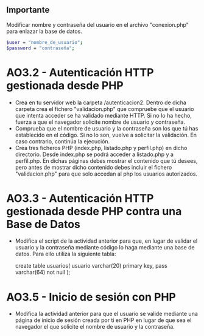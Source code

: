 ## Importante

Modificar nombre y contraseña del usuario en el archivo "conexion.php" para enlazar la base de datos.

```sh
$user = "nombre_de_usuario";
$password = "contraseña";
```

# AO3.2 - Autenticación HTTP gestionada desde PHP

- Crea en tu servidor web la carpeta /autenticacion2. 
Dentro de dicha carpeta crea el fichero "validacion.php" que compruebe que el usuario que intenta acceder se ha validado mediante HTTP. Si no lo ha hecho, fuerza a que el navegador solicite nombre de usuario y contraseña.
- Comprueba que el nombre de usuario y la contraseña son los que tú has establecido en el código. Si no lo son, vuelve a solicitar la validación. En caso contrario, continúa la ejecución.
- Crea tres ficheros PHP (index.php, listado.php y perfil.php) en dicho directorio. Desde index.php se podrá acceder a listado.php y a perfil.php. En dichas páginas debes mostrar el contenido que tú desees, pero antes de mostrar dicho contenido debes incluir el fichero "validacion.php" para que solo accedan al php los usuarios autorizados.

# AO3.3 - Autenticación HTTP gestionada desde PHP contra una Base de Datos

- Modifica el script de la actividad anterior para que, en lugar de validar el usuario y la contraseña mediante código lo haga mediante una base de datos. Para ello utiliza la siguiente tabla:

    create table usuarios(
    usuario varchar(20) primary key,
    pass varchar(64) not null
    );

# AO3.5 - Inicio de sesión con PHP

- Modifica la actividad anterior para que el usuario se valide mediante una página de inicio de sesión creada por ti en PHP en lugar de que sea el navegador el que solicite el nombre de usuario y la contraseña.
